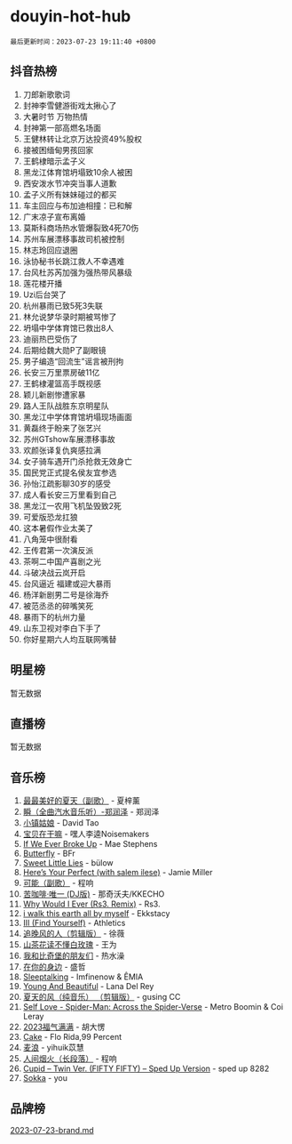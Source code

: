 # douyin-hot-hub

`最后更新时间：2023-07-23 19:11:40 +0800`

## 抖音热榜

1. 刀郎新歌歌词
1. 封神李雪健游街戏太揪心了
1. 大暑时节 万物热情
1. 封神第一部高燃名场面
1. 王健林转让北京万达投资49%股权
1. 接被困缅甸男孩回家
1. 王鹤棣暗示孟子义
1. 黑龙江体育馆坍塌致10余人被困
1. 西安泼水节冲突当事人道歉
1. 孟子义所有妹妹碰过的都买
1. 车主回应与布加迪相撞：已和解
1. 广末凉子宣布离婚
1. 莫斯科商场热水管爆裂致4死70伤
1. 苏州车展漂移事故司机被控制
1. 林志玲回应退圈
1. 泳协秘书长跳江救人不幸遇难
1. 台风杜苏芮加强为强热带风暴级
1. 莲花楼开播
1. Uzi后台哭了
1. 杭州暴雨已致5死3失联
1. 林允说梦华录时期被骂惨了
1. 坍塌中学体育馆已救出8人
1. 迪丽热巴受伤了
1. 后期给魏大勋P了副眼镜
1. 男子编造“回流生”谣言被刑拘
1. 长安三万里票房破11亿
1. 王鹤棣灌篮高手既视感
1. 颖儿新剧惨遭家暴
1. 路人王队战胜东京明星队
1. 黑龙江中学体育馆坍塌现场画面
1. 黄磊终于盼来了张艺兴
1. 苏州GTshow车展漂移事故
1. 欢颜张译复仇爽感拉满
1. 女子骑车遇开门杀抢救无效身亡
1. 国民党正式提名侯友宜参选
1. 孙怡江疏影聊30岁的感受
1. 成人看长安三万里看到自己
1. 黑龙江一农用飞机坠毁致2死
1. 可爱版恐龙扛狼
1. 这本暑假作业太美了
1. 八角笼中很耐看
1. 王传君第一次演反派
1. 茶啊二中国产喜剧之光
1. 斗破决战云岚开启
1. 台风逼近 福建或迎大暴雨
1. 杨洋新剧男二号是徐海乔
1. 被范丞丞的碎嘴笑死
1. 暴雨下的杭州力量
1. 山东卫视对李白下手了
1. 你好星期六人均互联网嘴替

## 明星榜

暂无数据

## 直播榜

暂无数据

## 音乐榜

1. [最最美好的夏天（副歌）](https://sf6-cdn-tos.douyinstatic.com/obj/tos-cn-ve-2774/o4FMghDLZkPIkCutdrsXlbTHcaZztBfeCp9AFS) - 夏梓薰
1. [瞬（全曲汽水音乐听）-郑润泽](https://sf6-cdn-tos.douyinstatic.com/obj/tos-cn-ve-2774/o4Vb9eJZClCZTnRQYy0BRSeHGrDtrkrQgIBvQt) - 郑润泽
1. [小镇姑娘](https://sf6-cdn-tos.douyinstatic.com/obj/tos-cn-ve-2774/1ee4fa49917d4e9e8f06512cc6e778d9) - David Tao
1. [宝贝在干嘛](https://sf3-cdn-tos.douyinstatic.com/obj/tos-cn-ve-2774/okW4hBCfJI5B2ZEgTCtikhMW7IafzNrBQIYkpJ) - 嘿人李逵Noisemakers
1. [If We Ever Broke Up](https://sf6-cdn-tos.douyinstatic.com/obj/tos-cn-ve-2774/o8onj5HDk0ImtBmO0URBfeyCDXQJMYkQ1gb8Zy) - Mae Stephens
1. [Butterfly](https://sf3-cdn-tos.douyinstatic.com/obj/tos-cn-ve-2774/oIw3zNLcWhUhUDWqtQxQfAx6IXsSBzbyCg7CM0) - BFr
1. [Sweet Little Lies](https://sf6-cdn-tos.douyinstatic.com/obj/tos-cn-ve-2774/cebdd23e942a452c84c197b17c22ac7a) - bülow
1. [Here’s Your Perfect (with salem ilese)](https://sf3-cdn-tos.douyinstatic.com/obj/tos-cn-ve-2774/076b1576c6c546598f803fe53da388a7) - Jamie Miller
1. [可能（副歌）](https://sf3-cdn-tos.douyinstatic.com/obj/tos-cn-ve-2774/cde1731888894259b333569393c2fb51) - 程响
1. [苦咖啡·唯一 (DJ版)](https://sf6-cdn-tos.douyinstatic.com/obj/tos-cn-ve-2774/oohZWXUzNXlh9bzpBgNUfJCQHGILwWgDBaejQt) - 那奇沃夫/KKECHO
1. [Why Would I Ever (Rs3. Remix)](https://sf6-cdn-tos.douyinstatic.com/obj/tos-cn-ve-2774/oQNX0xZhO8IXeCRjCJQUZzkfQNLi2ItDAzEBgz) - Rs3.
1. [i walk this earth all by myself](https://sf6-cdn-tos.douyinstatic.com/obj/tos-cn-ve-2774/c751e38547b548b389ff6e1b9203b1de) - Ekkstacy
1. [III (Find Yourself)](https://sf6-cdn-tos.douyinstatic.com/obj/tos-cn-ve-2774/3b9e482a6da74de29fd5e2440e4373b4) - Athletics
1. [追晚风的人（剪辑版）](https://sf6-cdn-tos.douyinstatic.com/obj/tos-cn-ve-2774/560835060af84ac29cd5c12e2a98f7eb) - 徐薇
1. [山茶花读不懂白玫瑰](https://sf3-cdn-tos.douyinstatic.com/obj/tos-cn-ve-2774/osfn8B7DktrRHEPJgPCfDbw7QDQEkwC16BxZg9) - 王为
1. [我和比奇堡的朋友们](https://sf3-cdn-tos.douyinstatic.com/obj/tos-cn-ve-2774/f0505db981ea4a6d91453a15924a82aa) - 热水澡
1. [在你的身边](https://sf6-cdn-tos.douyinstatic.com/obj/tos-cn-ve-2774/9dce2ee6c9f84c17a6d68458730d7ae8) - 盛哲
1. [Sleeptalking](https://sf6-cdn-tos.douyinstatic.com/obj/tos-cn-ve-2774/f23bc60230804ede98a163e1926e0857) - Imfinenow & ÊMIA
1. [Young And Beautiful](https://sf3-cdn-tos.douyinstatic.com/obj/tos-cn-ve-2774/3ca6987c98c947768abb9cce3ee5530c) - Lana Del Rey
1. [夏天的风（纯音乐） （剪辑版）](https://sf3-cdn-tos.douyinstatic.com/obj/tos-cn-ve-2774/oUzLjBZZFQAoNRmGokEeD5zfQCObp6UeFAnTa6) - gusing CC
1. [Self Love - Spider-Man: Across the Spider-Verse](https://sf3-cdn-tos.douyinstatic.com/obj/tos-cn-ve-2774/o8YzagIFYnO2FNIznDQzpeeLfrdCVAbYDDaLoS) - Metro Boomin & Coi Leray
1. [2023福气满满](https://sf6-cdn-tos.douyinstatic.com/obj/tos-cn-ve-2774/ocebsi6kbCVkBMAcDJkqdZpBQMubYSQetK2gQn) - 胡大愣
1. [Cake](https://sf3-cdn-tos.douyinstatic.com/obj/tos-cn-ve-2774/3545db16eba4434c853ab891b2b752af) - Flo Rida,99 Percent
1. [麦浪](https://sf3-cdn-tos.douyinstatic.com/obj/tos-cn-ve-2774/872ff36b718445c6a3882ba18b546970) - yihuik苡慧
1. [人间烟火（长段落）](https://sf3-cdn-tos.douyinstatic.com/obj/tos-cn-ve-2774/eeb7f9f284d74db097f8341ace44bfa2) - 程响
1. [Cupid – Twin Ver. (FIFTY FIFTY) – Sped Up Version](https://sf6-cdn-tos.douyinstatic.com/obj/tos-cn-ve-2774/oMonQQ6t8nCfUnw44y8XBZkJytCgEBtWYebB2D) - sped up 8282
1. [Sokka](https://sf6-cdn-tos.douyinstatic.com/obj/tos-cn-ve-2774/b9c3e305c0474c898ce221c7aa498547) - you

## 品牌榜

[2023-07-23-brand.md](2023-07-23-brand.md)
